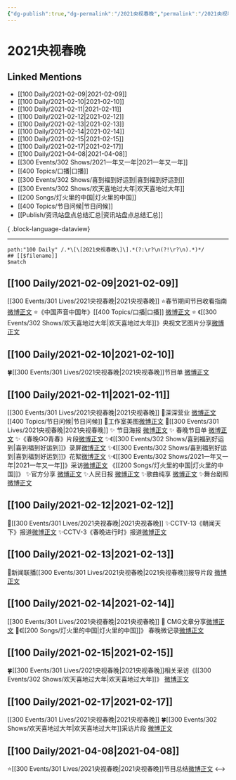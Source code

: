 ```yaml
---
{"dg-publish":true,"dg-permalink":"/2021央视春晚","permalink":"/2021央视春晚/","created":"2023-04-09T10:35:37.000+08:00","updated":"2023-04-10T16:07:10.000+08:00"}
---
```


# 2021央视春晚

## Linked Mentions
- [[100 Daily/2021-02-09\|2021-02-09]]
- [[100 Daily/2021-02-10\|2021-02-10]]
- [[100 Daily/2021-02-11\|2021-02-11]]
- [[100 Daily/2021-02-12\|2021-02-12]]
- [[100 Daily/2021-02-13\|2021-02-13]]
- [[100 Daily/2021-02-14\|2021-02-14]]
- [[100 Daily/2021-02-15\|2021-02-15]]
- [[100 Daily/2021-02-17\|2021-02-17]]
- [[100 Daily/2021-04-08\|2021-04-08]]
- [[300 Events/302 Shows/2021一年又一年\|2021一年又一年]]
- [[400 Topics/口播\|口播]]
- [[300 Events/302 Shows/喜到福到好运到\|喜到福到好运到]]
- [[300 Events/302 Shows/欢天喜地过大年\|欢天喜地过大年]]
- [[200 Songs/灯火里的中国\|灯火里的中国]]
- [[400 Topics/节日问候\|节日问候]]
- [[Publish/资讯站盘点总结汇总\|资讯站盘点总结汇总]]

{ .block-language-dataview}

---

```expander
path:"100 Daily" /.*\[\[2021央视春晚\]\].*(?:\r?\n(?!\r?\n).*)*/
## [[$filename]]
$match
```
## [[100 Daily/2021-02-09\|2021-02-09]]
[[300 Events/301 Lives/2021央视春晚\|2021央视春晚]]
⭐春节期间节目收看指南[微博正文](https://m.weibo.cn/6466290670/4602780876802769)
⭐《中国声音中国年》[[400 Topics/口播\|口播]] [微博正文](https://m.weibo.cn/6466290670/4602773457082432)
⭐ 《[[300 Events/302 Shows/欢天喜地过大年\|欢天喜地过大年]]》央视文艺图片分享[微博正文](https://m.weibo.cn/6466290670/4602795649674213)
## [[100 Daily/2021-02-10\|2021-02-10]]
🍀[[300 Events/301 Lives/2021央视春晚\|2021央视春晚]]节目单 [微博正文](https://weibo.com/6466290670/K1k9OqfDV)
## [[100 Daily/2021-02-11\|2021-02-11]]
[[300 Events/301 Lives/2021央视春晚\|2021央视春晚]]
🌟深深营业 [微博正文](https://m.weibo.cn/6466290670/4603569745975761) [[400 Topics/节日问候\|节日问候]]
🌟工作室美图[微博正文](https://m.weibo.cn/7478855230/4603571066133693)
🌟[[300 Events/301 Lives/2021央视春晚\|2021央视春晚]]
✨ 节目海报 [微博正文](https://m.weibo.cn/6466290670/4603372058974800)
✨ 春晚节目单 [微博正文](https://m.weibo.cn/6466290670/4603392388771025)
✨《春晚GO青春》片段[微博正文](https://m.weibo.cn/6466290670/4603542151641901)
✨《[[300 Events/302 Shows/喜到福到好运到\|喜到福到好运到]]》录屏[微博正文](https://m.weibo.cn/6466290670/4603484832021316)
✨《[[300 Events/302 Shows/喜到福到好运到\|喜到福到好运到]]》花絮[微博正文](https://m.weibo.cn/6466290670/4603508613448579)
✨《[[300 Events/302 Shows/2021一年又一年\|2021一年又一年]]》采访[微博正文](https://m.weibo.cn/6466290670/4603501395326408)
《[[200 Songs/灯火里的中国\|灯火里的中国]]》
✨官方分享 [微博正文](https://m.weibo.cn/6466290670/4603535406154364)
✨人民日报 [微博正文](https://m.weibo.cn/6466290670/4603540746014523)
✨歌曲纯享 [微博正文](https://m.weibo.cn/6466290670/4603550997163911)
✨舞台剧照 [微博正文](https://m.weibo.cn/6466290670/4603543861867632)
## [[100 Daily/2021-02-12\|2021-02-12]]
🌟[[300 Events/301 Lives/2021央视春晚\|2021央视春晚]]
✨CCTV-13《朝闻天下》报道[微博正文](https://m.weibo.cn/6466290670/4603698691703022)
✨CCTV-3《春晚进行时》报道[微博正文](https://m.weibo.cn/6466290670/4603846363714288)
## [[100 Daily/2021-02-13\|2021-02-13]]
🌟新闻联播[[300 Events/301 Lives/2021央视春晚\|2021央视春晚]]报导片段 [微博正文](https://m.weibo.cn/6466290670/4604175922500624)
## [[100 Daily/2021-02-14\|2021-02-14]]
[[300 Events/301 Lives/2021央视春晚\|2021央视春晚]]
🌟 CMG文章分享[微博正文](https://m.weibo.cn/6466290670/4604652803068019)
🌟《[[200 Songs/灯火里的中国\|灯火里的中国]]》 春晚微记录[微博正文](https://m.weibo.cn/6466290670/4604478475472487)

## [[100 Daily/2021-02-15\|2021-02-15]]
🍀[[300 Events/301 Lives/2021央视春晚\|2021央视春晚]]相关采访《[[300 Events/302 Shows/欢天喜地过大年\|欢天喜地过大年]]》 [微博正文](https://weibo.com/detail/4604899940375967)
## [[100 Daily/2021-02-17\|2021-02-17]]
[[300 Events/301 Lives/2021央视春晚\|2021央视春晚]]
🍀[[300 Events/302 Shows/欢天喜地过大年\|欢天喜地过大年]]采访片段 [微博正文](https://weibo.com/6466290670/K2lZllxK0)

## [[100 Daily/2021-04-08\|2021-04-08]]
⭐[[300 Events/301 Lives/2021央视春晚\|2021央视春晚]]节目总结[微博正文](https://m.weibo.cn/6466290670/4623801532292023)
<-->